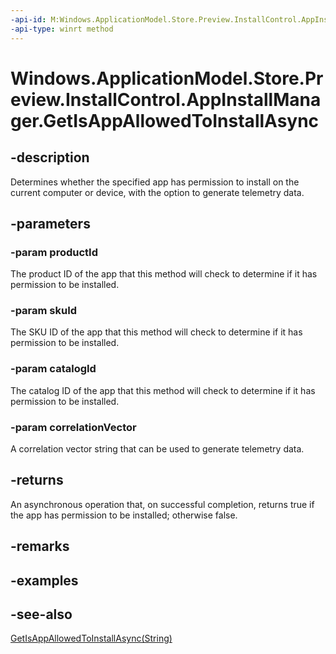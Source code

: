```yaml
---
-api-id: M:Windows.ApplicationModel.Store.Preview.InstallControl.AppInstallManager.GetIsAppAllowedToInstallAsync(System.String,System.String,System.String,System.String)
-api-type: winrt method
---
```


<!-- Method syntax
public Windows.Foundation.IAsyncOperation<bool> GetIsAppAllowedToInstallAsync(System.String productId, System.String skuId, System.String catalogId, System.String correlationVector)
-->

# Windows.ApplicationModel.Store.Preview.InstallControl.AppInstallManager.GetIsAppAllowedToInstallAsync

## -description
Determines whether the specified app has permission to install on the current computer or device, with the option to generate telemetry data.

## -parameters
### -param productId
The product ID of the app that this method will check to determine if it has permission to be installed.

### -param skuId
The SKU ID of the app that this method will check to determine if it has permission to be installed.

### -param catalogId
The catalog ID of the app that this method will check to determine if it has permission to be installed.

### -param correlationVector
A correlation vector string that can be used to generate telemetry data.

## -returns
An asynchronous operation that, on successful completion, returns true if the app has permission to be installed; otherwise false.

## -remarks

## -examples

## -see-also
[GetIsAppAllowedToInstallAsync(String)](appinstallmanager_getisappallowedtoinstallasync_714292356.md)